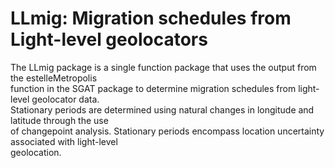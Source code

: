 # LLmig: Migration schedules from Light-level geolocators

The LLmig package is a single function package that uses the output from the estelleMetropolis     
function in the SGAT package to determine migration schedules from light-level geolocator data.     
Stationary periods are determined using natural changes in longitude and latitude through the use    
of changepoint analysis. Stationary periods encompass location uncertainty associated with light-level     
geolocation.
